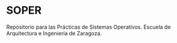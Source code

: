 # SOPER
Repositorio para las Prácticas de Sistemas Operativos. Escuela de Arquitectura e Ingeniería de Zaragoza.
